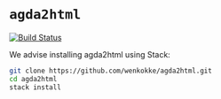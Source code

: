 # `agda2html`

[![Build Status](https://travis-ci.org/wenkokke/agda2html.svg?branch=master)](https://travis-ci.org/wenkokke/agda2html)

We advise installing agda2html using Stack:

``` bash
git clone https://github.com/wenkokke/agda2html.git
cd agda2html
stack install 
```